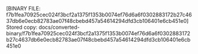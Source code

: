 [BINARY FILE: f7b1fea70925cec024f3bcf2a1375f1353b0074ef76d6a6f0302883172b27c4637db6e0ecb82783ae07f48cbebd457a54614294dfd3cb106401e6cb451e0]
Stored copy: docs/converted-binary/f7b1fea70925cec024f3bcf2a1375f1353b0074ef76d6a6f0302883172b27c4637db6e0ecb82783ae07f48cbebd457a54614294dfd3cb106401e6cb451e0
